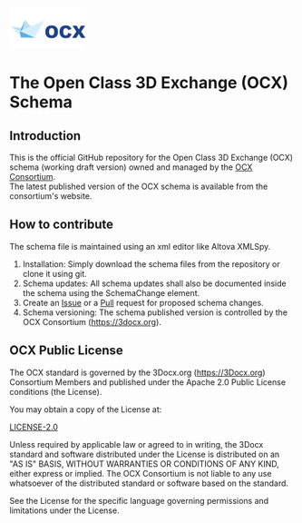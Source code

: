 ![3DOCX.org logo](./images/logo.png)
# The Open Class 3D Exchange (OCX) Schema

## Introduction 
This is the official GitHub repository for the Open Class 3D Exchange (OCX) schema (working draft version) owned and managed by the [OCX Consortium](https://3Docx.org).  
The latest published version of the OCX schema is available from the consortium's website.
## How to contribute
The schema file is maintained using an xml editor like Altova XMLSpy.
1. Installation: Simply download the schema files from the repository or clone it using git.
2. Schema updates: All schema updates shall also be documented inside the schema using the SchemaChange element.
3. Create an [Issue](https://docs.github.com/en/issues/tracking-your-work-with-issues/creating-an-issue) or a 
[Pull](https://docs.github.com/en/pull-requests/collaborating-with-pull-requests/proposing-changes-to-your-work-with-pull-requests/about-pull-requests) request for proposed schema changes.
4. Schema versioning: The schema published version is controlled by the OCX Consortium (https://3docx.org).

## OCX Public License
The OCX standard is governed by the 3Docx.org (https://3Docx.org) Consortium Members and published under the
Apache 2.0 Public License conditions (the License).

You may obtain a copy of the License at:

[LICENSE-2.0](http://www.apache.org/licenses/LICENSE-2.0)

Unless required by applicable law or agreed to in writing, the 3Docx standard and software distributed under the License
is distributed on an "AS IS" BASIS, WITHOUT WARRANTIES OR CONDITIONS OF ANY KIND, either express or implied.
The OCX Consortium is not liable to any use whatsoever of the distributed standard or software based on the standard.

See the License for the specific language governing permissions and limitations under the License.
